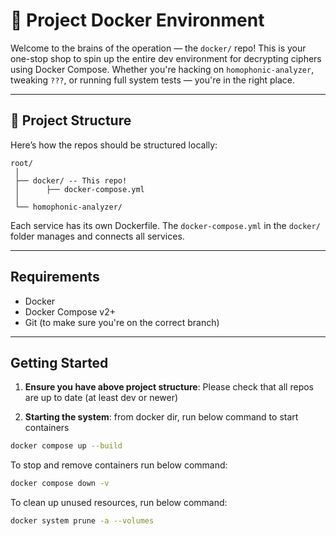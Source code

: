 # 🐳 Project Docker Environment

Welcome to the brains of the operation — the `docker/` repo! This is your one-stop shop to spin up the entire dev environment for decrypting ciphers using Docker Compose. Whether you're hacking on `homophonic-analyzer`, tweaking `???`, or running full system tests — you're in the right place.

---

## 📁 Project Structure

Here’s how the repos should be structured locally:
```
root/
 │ 
 ├── docker/ -- This repo!
 │      ├── docker-compose.yml 
 │ 
 └── homophonic-analyzer/
```

Each service has its own Dockerfile. The `docker-compose.yml` in the `docker/` folder manages and connects all services.

---

## Requirements

- Docker
- Docker Compose v2+
- Git (to make sure you're on the correct branch)

---

## Getting Started

1. **Ensure you have above project structure**:
Please check that all repos are up to date (at least dev or newer)

2. **Starting the system**:
from docker dir, run below command to start containers
```bash
docker compose up --build
```
To stop and remove containers run below command:
```bash
docker compose down -v
```
To clean up unused resources, run below command:
```bash
docker system prune -a --volumes
```
